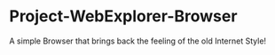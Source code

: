 # Project-WebExplorer-Browser
A simple Browser that brings back the feeling of the old Internet Style!
